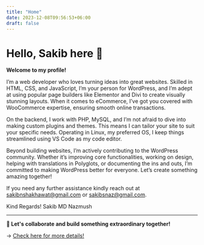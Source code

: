```yaml
---
title: "Home"
date: 2023-12-08T09:56:53+06:00
draft: false
---
```


# Hello, Sakib here 👋

**Welcome to my profile!**

I’m a web developer who loves turning ideas into great websites. Skilled in HTML, CSS, and JavaScript, I’m your person for WordPress, and I’m adept at using popular page builders like Elementor and Divi to create visually stunning layouts. When it comes to eCommerce, I’ve got you covered with WooCommerce expertise, ensuring smooth online transactions.

On the backend, I work with PHP, MySQL, and I’m not afraid to dive into making custom plugins and themes. This means I can tailor your site to suit your specific needs. Operating in Linux, my preferred OS, I keep things streamlined using VS Code as my code editor.

Beyond building websites, I’m actively contributing to the WordPress community. Whether it’s improving core functionalities, working on design, helping with translations in Polyglots, or documenting the ins and outs, I’m committed to making WordPress better for everyone. Let’s create something amazing together!

If you need any further assistance kindly reach out at sakibnshakhawat@gmail.com or sakibsnaz@gmail.com.

Kind Regards!
Sakib MD Nazmush

---

**🚀 Let's collaborate and build something extraordinary together!** 


→ [Check here for more details!](https://www.linkedin.com/in/sakibsnaz/)


